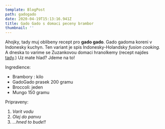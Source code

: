 ```yaml
---
template: BlogPost
path: gadogado
date: 2020-04-19T15:13:16.941Z
title: Gado Gado s domaci peceny brambor
thumbnail: ''
---
```

Ahojky, tady muj oblibeny recept pro **gado gado**. Gado gadoma koreni v Indonesky kuchyn. Ten variant je spis Indonesky-Holandsky *fusion cooking.* A dneska to varime se Zuzankovou domaci hranolkemy (recept najdes [tady](https://www.prozeny.cz/clanek/nejlepsi-domaci-hranolky-otestovali-jsme-3-postupy-15839).) Uz mate hlad? Jdeme na to!

Ingredience:

* Brambory : kilo
* GadoGado prasek 200 gramu
* Broccoli: jeden
* Mungo 150 gramu

Pripraveny:

1. *Varit vodu*
2. *Olej do panvu*
3. *...hned to bude!!*
